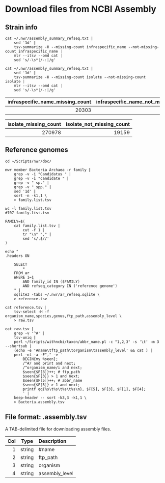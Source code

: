 # Download files from NCBI Assembly

## Strain info

```shell
cat ~/.nwr/assembly_summary_refseq.txt |
    sed '1d' |
    tsv-summarize -H --missing-count infraspecific_name --not-missing-count infraspecific_name |
    mlr --itsv --omd cat |
    sed 's/-\s*|/-:|/g'

cat ~/.nwr/assembly_summary_refseq.txt |
    sed '1d' |
    tsv-summarize -H --missing-count isolate --not-missing-count isolate |
    mlr --itsv --omd cat |
    sed 's/-\s*|/-:|/g'

```

| infraspecific_name_missing_count | infraspecific_name_not_missing_count |
|---------------------------------:|-------------------------------------:|
|                            20303 |                               269834 |

| isolate_missing_count | isolate_not_missing_count |
|----------------------:|--------------------------:|
|                270978 |                     19159 |

## Reference genomes

```shell
cd ~/Scripts/nwr/doc/

nwr member Bacteria Archaea -r family |
    grep -v -i "Candidatus " |
    grep -v -i "candidate " |
    grep -v " sp." |
    grep -v " spp." |
    sed '1d' |
    sort -n -k1,1 \
    > family.list.tsv

wc -l family.list.tsv
#707 family.list.tsv

FAMILY=$(
    cat family.list.tsv |
        cut -f 1 |
        tr "\n" "," |
        sed 's/,$//'
)

echo "
.headers ON

    SELECT
        *
    FROM ar
    WHERE 1=1
        AND family_id IN ($FAMILY)
        AND refseq_category IN ('reference genome')
    " |
    sqlite3 -tabs ~/.nwr/ar_refseq.sqlite \
    > reference.tsv

cat reference.tsv |
    tsv-select -H -f organism_name,species,genus,ftp_path,assembly_level \
    > raw.tsv

cat raw.tsv |
    grep -v '^#' |
    tsv-uniq |
    perl ~/Scripts/withncbi/taxon/abbr_name.pl -c "1,2,3" -s '\t' -m 3 --shortsub |
    (echo -e '#name\tftp_path\torganism\tassembly_level' && cat ) |
    perl -nl -a -F"," -e '
        BEGIN{my %seen};
        /^#/ and print and next;
        /^organism_name/i and next;
        $seen{$F[3]}++; # ftp_path
        $seen{$F[3]} > 1 and next;
        $seen{$F[5]}++; # abbr_name
        $seen{$F[5]} > 1 and next;
        printf qq{%s\t%s\t%s\t%s\n}, $F[5], $F[3], $F[1], $F[4];
        ' |
    keep-header -- sort -k3,3 -k1,1 \
    > Bacteria.assembly.tsv

```

## File format: .assembly.tsv

A TAB-delimited file for downloading assembly files.

| Col |  Type  | Description    |
|----:|:------:|:---------------|
|   1 | string | #name          |
|   2 | string | ftp_path       |
|   3 | string | organism       |
|   4 | string | assembly_level |

